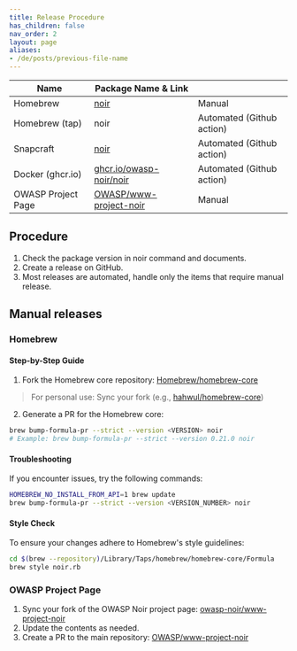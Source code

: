 ```yaml
---
title: Release Procedure
has_children: false
nav_order: 2
layout: page
aliases:
- /de/posts/previous-file-name
---
```


| Name             | Package Name & Link     |                           |
|------------------|-------------------------|---------------------------|
| Homebrew         | [noir](https://formulae.brew.sh/formula/noir)                    | Manual                    |
| Homebrew (tap)   | noir                    | Automated (Github action) |
| Snapcraft        | [noir](https://snapcraft.io/noir)                    | Automated (Github action) |
| Docker (ghcr.io) | [ghcr.io/owasp-noir/noir](https://github.com/owasp-noir/noir/pkgs/container/noir) | Automated (Github action) |
| OWASP Project Page | [OWASP/www-project-noir](https://github.com/OWASP/www-project-noir) | Manual |

## Procedure
1. Check the package version in noir command and documents.
2. Create a release on GitHub.
3. Most releases are automated, handle only the items that require manual release.

## Manual releases
### Homebrew 
#### Step-by-Step Guide
1. Fork the Homebrew core repository: [Homebrew/homebrew-core](https://github.com/Homebrew/homebrew-core)
> For personal use: Sync your fork (e.g., [hahwul/homebrew-core](https://github.com/hahwul/homebrew-core))

2. Generate a PR for the Homebrew core:
```bash
brew bump-formula-pr --strict --version <VERSION> noir
# Example: brew bump-formula-pr --strict --version 0.21.0 noir
```

#### Troubleshooting
If you encounter issues, try the following commands:
```bash
HOMEBREW_NO_INSTALL_FROM_API=1 brew update
brew bump-formula-pr --strict --version <VERSION_NUMBER> noir
```

#### Style Check
To ensure your changes adhere to Homebrew's style guidelines:
```bash
cd $(brew --repository)/Library/Taps/homebrew/homebrew-core/Formula
brew style noir.rb
```

### OWASP Project Page
1. Sync your fork of the OWASP Noir project page: [owasp-noir/www-project-noir](https://github.com/owasp-noir/www-project-noir)
2. Update the contents as needed.
3. Create a PR to the main repository: [OWASP/www-project-noir](https://github.com/OWASP/www-project-noir)